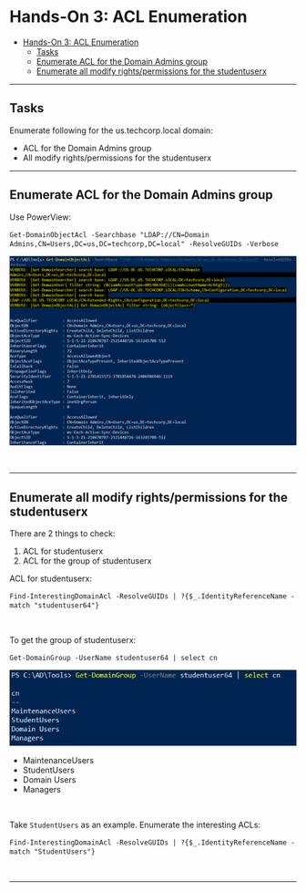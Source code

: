 # Hands-On 3: ACL Enumeration

- [Hands-On 3: ACL Enumeration](#hands-on-3-acl-enumeration)
  - [Tasks](#tasks)
  - [Enumerate ACL for the Domain Admins group](#enumerate-acl-for-the-domain-admins-group)
  - [Enumerate all modify rights/permissions for the studentuserx](#enumerate-all-modify-rightspermissions-for-the-studentuserx)

---

## Tasks

Enumerate following for the us.techcorp.local domain: 

- ACL for the Domain Admins group 
- All modify rights/permissions for the studentuserx

---

## Enumerate ACL for the Domain Admins group 

Use PowerView:

```
Get-DomainObjectAcl -Searchbase "LDAP://CN=Domain Admins,CN=Users,DC=us,DC=techcorp,DC=local" -ResolveGUIDs -Verbose
```

![picture 30](images/e31f7fbc96c64fd1b5ec9f189535be13c0d1f96852f11fa4ed2a1c9a161ee1f6.png)  

<br/>

---

## Enumerate all modify rights/permissions for the studentuserx

There are 2 things to check:

1. ACL for studentuserx
2. ACL for the group of studentuserx

ACL for studentuserx:

```
Find-InterestingDomainAcl -ResolveGUIDs | ?{$_.IdentityReferenceName -match "studentuser64"}
```

<br/>

To get the group of studentuserx:

```
Get-DomainGroup -UserName studentuser64 | select cn
```

![picture 31](images/bad612606fc6d5014fd0e161caa54ac7b1cb30a9f8bcf7a92e88a77ed0627f2b.png)  

- MaintenanceUsers
- StudentUsers
- Domain Users
- Managers

<br/>

Take `StudentUsers` as an example. Enumerate the interesting ACLs:

```
Find-InterestingDomainAcl -ResolveGUIDs | ?{$_.IdentityReferenceName -match "StudentUsers"}
```

<br/>

---

